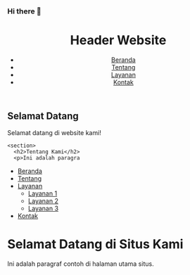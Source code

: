 ### Hi there 👋

<!--
**bossgacor88/bossgacor88** is a ✨ _special_ ✨ repository because its `README.md` (this file) appears on your GitHub profile.

Here are some ideas to get you started:

- 🔭 I’m currently working on ...
- 🌱 I’m currently learning ...
- 👯 I’m looking to collaborate on ...
- 🤔 I’m looking for help with ...
- 💬 Ask me about ...
- 📫 How to reach me: ...
- 😄 Pronouns: ...
- ⚡ Fun fact: ...
--><!DOCTYPE html>
<html>
<head>
  <title>Contoh Website</title>
  <link rel="stylesheet" type="text/css" href="styles.css">
</head>
<body>
  <header>
    <h1>Header Website</h1>
    <nav>
      <ul>
        <li><a href="#">Beranda</a></li>
        <li><a href="#">Tentang</a></li>
        <li><a href="#">Layanan</a></li>
        <li><a href="#">Kontak</a></li>
      </ul>
    </nav>
  </header>

  <main>
    <section>
      <h2>Selamat Datang</h2>
      <p>Selamat datang di website kami!</p>
    </section>

    <section>
      <h2>Tentang Kami</h2>
      <p>Ini adalah paragra
<!DOCTYPE html>
<html>
<head>
  <title>Contoh Menu Situs dengan Slot</title>
  <link rel="stylesheet" type="text/css" href="styles.css">
</head>
<body>
  <nav>
    <ul>
      <li><a href="#">Beranda</a></li>
      <li><a href="#">Tentang</a></li>
      <li class="dropdown">
        <a href="#">Layanan</a>
        <ul class="dropdown-menu">
          <li><a href="#">Layanan 1</a></li>
          <li><a href="#">Layanan 2</a></li>
          <li><a href="#">Layanan 3</a></li>
        </ul>
      </li>
      <li><a href="#">Kontak</a></li>
    </ul>
  </nav>

  <h1>Selamat Datang di Situs Kami</h1>

  <p>Ini adalah paragraf contoh di halaman utama situs.</p>

  <script src="script.js"></script>
</body>
</html>

